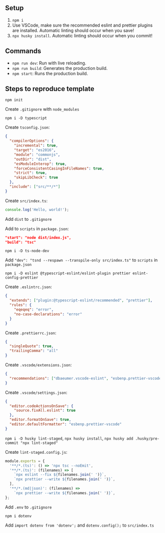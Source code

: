 ## Setup

1. `npm i`
2. Use VSCode, make sure the recommended eslint and prettier plugins are installed. Automatic linting should occur when you save!
3. `npx husky install`. Automatic linting should occur when you commit!

## Commands

- `npm run dev`: Run with live reloading.
- `npm run build`: Generates the production build.
- `npm start`: Runs the production build.

## Steps to reproduce template

`npm init`

Create `.gitignore` with `node_modules`

`npm i -D typescript`

Create `tsconfig.json`:

```json
{
  "compilerOptions": {
    "incremental": true,
    "target": "es2016",
    "module": "commonjs",
    "outDir": "dist",
    "esModuleInterop": true,
    "forceConsistentCasingInFileNames": true,
    "strict": true,
    "skipLibCheck": true
  },
  "include": ["src/**/*"]
}
```

Create `src/index.ts`:

```ts
console.log('Hello, world!');
```

Add `dist` to `.gitignore`

Add to `scripts` in `package.json`:

```json
"start": "node dist/index.js",
"build": "tsc"
```

`npm i -D ts-node-dev`

Add `"dev": "tsnd --respawn --transpile-only src/index.ts"` to `scripts` in `package.json`

`npm i -D eslint @typescript-eslint/eslint-plugin prettier eslint-config-prettier`

Create `.eslintrc.json`:

```json
{
  "extends": ["plugin:@typescript-eslint/recommended", "prettier"],
  "rules": {
    "eqeqeq": "error",
    "no-case-declarations": "error"
  }
}
```

Create `.prettierrc.json`:

```json
{
  "singleQuote": true,
  "trailingComma": "all"
}
```

Create `.vscode/extensions.json`:

```json
{
  "recommendations": ["dbaeumer.vscode-eslint", "esbenp.prettier-vscode"]
}
```

Create `.vscode/settings.json`:

```json
{
  "editor.codeActionsOnSave": {
    "source.fixAll.eslint": true
  },
  "editor.formatOnSave": true,
  "editor.defaultFormatter": "esbenp.prettier-vscode"
}
```

`npm i -D husky lint-staged`, `npx husky install`, `npx husky add .husky/pre-commit "npx lint-staged"`

Create `lint-staged.config.js`:

```js
module.exports = {
  '**/*.(ts)': () => 'npx tsc --noEmit',
  '**/*.(ts)': (filenames) => [
    `npx eslint --fix ${filenames.join(' ')}`,
    `npx prettier --write ${filenames.join(' ')}`,
  ],
  '**/*.(md|json)': (filenames) =>
    `npx prettier --write ${filenames.join(' ')}`,
};
```

Add `.env` to `.gitignore`

`npm i dotenv`

Add `import dotenv from 'dotenv';` and `dotenv.config();` to `src/index.ts`
